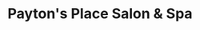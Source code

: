 ---
title: "Payton's Place Salon & Spa"
url: /danville/paytons-place-salon-and-spa/
shop: hairdresser
---